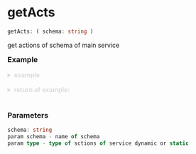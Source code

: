 # getActs
```ts
getActs: ( schema: string ) 
```

get actions of schema of main service
 <h3 style="margin-top: 0">Example</h3>
<!-- >> return `getCityActs` -->

<details>
  <summary>
    example
  </summary>
  <pre>
    <code class="language-ts">
    const coreApp = lesan();
    const locationPure = {
      name: string(),
      population: number(),
      abb: string(),
    };
    const cities = coreApp.odm.newModel(
      "city",
      locationPure,
    {
      country: {
        schemaName: "country",
        type: "single",
        optional: false,
        relatedRelations: {
          cities: {
            type: "multiple",
            limit: 5,
            sort: {
              field: "_id",
              order: "asc",
            },
          },
        },
      },
    },
  );

  <p style="background: #434343; border-radius: 5px; padding: 5px 1rem;">const getCityActs = coreApp.acts.getActs("city");</p>

</code>
  </pre>
</details>

<details>
  <summary>
    return of example:
  </summary>
  <pre>
    <code class="language-json">
  "addCity": {
    "validator": {
      "type": "object",
      "schema": {
        "set": {
          "type": "object",
          "schema": {
            "name": {
              "type": "string",
              "schema": null
            },
            "population": {
              "type": "number",
              "schema": null
            },
            "abb": {
              "type": "string",
              "schema": null
            },
            "isCapital": {
              "type": "boolean",
              "schema": null
            },
            "country": {
              "type": "union",
              "schema": null
            }
          }
        },
      }
    },
    "validationRunType": "assert"
  }

</code>
  </pre>
</details>

### Parameters
```ts
schema: string
param schema - name of schema
param type - type of sctions of service dynamic or static
```
<style>
  summary {
    cursor: pointer;
    margin-bottom: 1rem;
    font-weight: bold;
    color: gainsboro;

  }
 
</style>